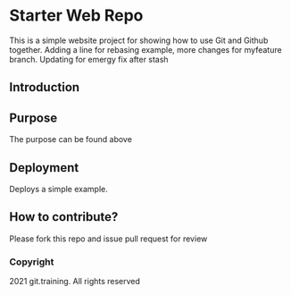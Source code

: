# Starter Web Repo

This is a simple website project for showing how to use Git and Github together. Adding a line for rebasing example, more changes for myfeature branch. Updating for emergy fix after stash

## Introduction

## Purpose
The purpose can be found above

## Deployment
Deploys a simple example.

## How to contribute?
Please fork this repo and issue pull request for review

### Copyright
2021 git.training. All rights reserved

